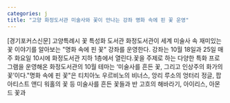 ```yaml
---
categories: j
title: "고양 화정도서관 미술사와 꽃이 만나는 강좌 명화 속에 핀 꽃 운영"
---
```

[경기포커스신문] 고양특례시 꽃 특성화 도서관 화정도서관이 세계 미술사 속 재미있는 꽃 이야기를 알아보는 "명화 속에 핀 꽃" 강좌를 운영한다. 강좌는 10월 18일과 25일 매주 화요일 10시에 화정도서관 지하 1층에서 열린다.꽃을 주제로 하는 다양한 특화 프로그램을 운영해온 화정도서관의 10월 테마는 ‘미술사를 흔든 꽃, 그리고 인상주의 화가의 꽃’이다."명화 속에 핀 꽃"은 티치아노 우르비노의 비너스, 앙리 루소의 엉터리 정글, 팝 아티스트 앤디 워홀의 꽃 등 미술사를 흔든 꽃들과 반 고흐의 해바라기, 아이리스, 아몬드 꽃과